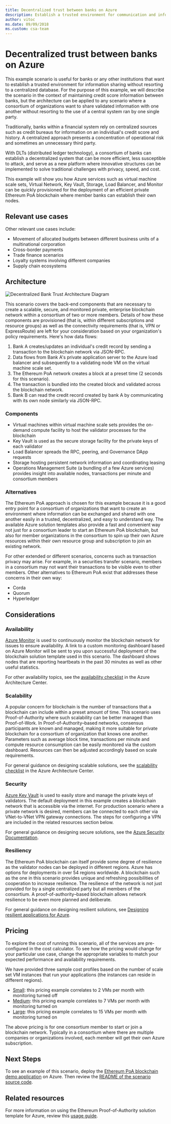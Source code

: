 ```yaml
---
title: Decentralized trust between banks on Azure
description: Establish a trusted environment for communication and information sharing without resorting to a centralized database.
author: vitoc
ms.date: 09/09/2018
ms.custom: csa-team
---
```


# Decentralized trust between banks on Azure

This example scenario is useful for banks or any other institutions that want to establish a trusted environment for information sharing without resorting to a centralized database. For the purpose of this example, we will describe the scenario in the context of maintaining credit score information between banks, but the architecture can be applied to any scenario where a consortium of organizations want to share validated information with one another without resorting to the use of a central system ran by one single party.

Traditionally, banks within a financial system rely on centralized sources such as credit bureaus for information on an individual's credit score and history. A centralized approach presents a concentration of operational risk and sometimes an unnecessary third party.

With DLTs (distributed ledger technology), a consortium of banks can establish a decentralized system that can be more efficient, less susceptible to attack, and serve as a new platform where innovative structures can be implemented to solve traditional challenges with privacy, speed, and cost.

This example will show you how Azure services such as virtual machine scale sets, Virtual Network, Key Vault, Storage, Load Balancer, and Monitor can be quickly provisioned for the deployment of an efficient private Ethereum PoA blockchain where member banks can establish their own nodes.

## Relevant use cases

Other relevant use cases include:

* Movement of allocated budgets between different business units of a multinational corporation
* Cross-border payments
* Trade finance scenarios
* Loyalty systems involving different companies
* Supply chain ecosystems

## Architecture

![Decentralized Bank Trust Architecture Diagram](./media/architecture-decentralized-trust.png)

This scenario covers the back-end components that are necessary to create a scalable, secure, and monitored private, enterprise blockchain network within a consortium of two or more members. Details of how these components are provisioned (that is, within different subscriptions and resource groups) as well as the connectivity requirements (that is, VPN or ExpressRoute) are left for your consideration based on your organization's policy requirements. Here's how data flows:

1. Bank A creates/updates an individual's credit record by sending a transaction to the blockchain network via JSON-RPC.
2. Data flows from Bank A's private application server to the Azure load balancer and subsequently to a validating node VM on the virtual machine scale set.
3. The Ethereum PoA network creates a block at a preset time (2 seconds for this scenario).
4. The transaction is bundled into the created block and validated across the blockchain network.
5. Bank B can read the credit record created by bank A by communicating with its own node similarly via JSON-RPC.

### Components

* Virtual machines within virtual machine scale sets provides the on-demand compute facility to host the validator processes for the blockchain
* Key Vault is used as the secure storage facility for the private keys of each validator
* Load Balancer spreads the RPC, peering, and Governance DApp requests
* Storage hosting persistent network information and coordinating leasing
* Operations Management Suite (a bundling of a few Azure services) provides insight into available nodes, transactions per minute and consortium members

### Alternatives

The Ethereum PoA approach is chosen for this example because it is a good entry point for a consortium of organizations that want to create an environment where information can be exchanged and shared with one another easily in a trusted, decentralized, and easy to understand way. The available Azure solution templates also provide a fast and convenient way not just for a consortium leader to start an Ethereum PoA blockchain, but also for member organizations in the consortium to spin up their own Azure resources within their own resource group and subscription to join an existing network.

For other extended or different scenarios, concerns such as transaction privacy may arise. For example, in a securities transfer scenario, members in a consortium may not want their transactions to be visible even to other members. Other alternatives to Ethereum PoA exist that addresses these concerns in their own way:

* Corda
* Quorum
* Hyperledger

## Considerations

### Availability

[Azure Monitor][monitor] is used to continuously monitor the blockchain network for issues to ensure availability. A link to a custom monitoring dashboard based on Azure Monitor will be sent to you upon successful deployment of the blockchain solution template used in this scenario. The dashboard shows nodes that are reporting heartbeats in the past 30 minutes as well as other useful statistics. 

For other availability topics, see the [availability checklist][availability] in the Azure Architecture Center.

### Scalability

A popular concern for blockchain is the number of transactions that a blockchain can include within a preset amount of time. This scenario uses Proof-of-Authority where such scalability can be better managed than Proof-of-Work. In Proof-of-Authority&ndash;based networks, consensus participants are known and managed, making it more suitable for private blockchain for a consortium of organization that knows one another. Parameters such as average block time, transactions per minute and compute resource consumption can be easily monitored via the custom dashboard. Resources can then be adjusted accordingly based on scale requirements.

For general guidance on designing scalable solutions, see the [scalability checklist][scalability] in the Azure Architecture Center.

### Security

[Azure Key Vault][vault] is used to easily store and manage the private keys of validators. The default deployment in this example creates a blockchain network that is accessible via the internet. For production scenario where a private network is desired, members can be connected to each other via VNet-to-VNet VPN gateway connections. The steps for configuring a VPN are included in the related resources section below.

For general guidance on designing secure solutions, see the [Azure Security Documentation][security].

### Resiliency

The Ethereum PoA blockchain can itself provide some degree of resilience as the validator nodes can be deployed in different regions. Azure has options for deployments in over 54 regions worldwide. A blockchain such as the one in this scenario provides unique and refreshing possibilities of cooperation to increase resilience. The resilience of the network is not just provided for by a single centralized party but all members of the consortium. A proof-of-authority&ndash;based blockchain allows network resilience to be even more planned and deliberate.

For general guidance on designing resilient solutions, see [Designing resilient applications for Azure][resiliency].

## Pricing

To explore the cost of running this scenario, all of the services are pre-configured in the cost calculator. To see how the pricing would change for your particular use case, change the appropriate variables to match your expected performance and availability requirements.

We have provided three sample cost profiles based on the number of scale set VM instances that run your applications (the instances can reside in different regions).

* [Small][small-pricing]: this pricing example correlates to 2 VMs per month with monitoring turned off
* [Medium][medium-pricing]: this pricing example correlates to 7 VMs per month with monitoring turned on
* [Large][large-pricing]: this pricing example correlates to 15 VMs per month with monitoring turned on

The above pricing is for one consortium member to start or join a blockchain network. Typically in a consortium where there are multiple companies or organizations involved, each member will get their own Azure subscription.

## Next Steps

To see an example of this scenario, deploy the [Ethereum PoA blockchain demo application][deploy] on Azure. Then review the [README of the scenario source code][source].

## Related resources

For more information on using the Ethereum Proof-of-Authority solution template for Azure, review this [usage guide][guide].

<!-- links -->
[small-pricing]: https://azure.com/e/4e429d721eb54adc9a1558fae3e67990
[medium-pricing]: https://azure.com/e/bb42cd77437744be8ed7064403bfe2ef
[large-pricing]: https://azure.com/e/e205b443de3e4adfadf4e09ffee30c56
[guide]: /azure/blockchain-workbench/ethereum-poa-deployment
[deploy]: https://portal.azure.com/?pub_source=email&pub_status=success#create/microsoft-azure-blockchain.azure-blockchain-ethereumethereum-poa-consortium
[source]: https://github.com/vitoc/creditscoreblockchain
[monitor]: /azure/monitoring-and-diagnostics/monitoring-overview-azure-monitor
[availability]: /azure/architecture/checklist/availability
[scalability]: /azure/architecture/checklist/scalability
[resiliency]: ../../resiliency/index.md
[security]: /azure/security/
[vault]: https://azure.microsoft.com/services/key-vault/
